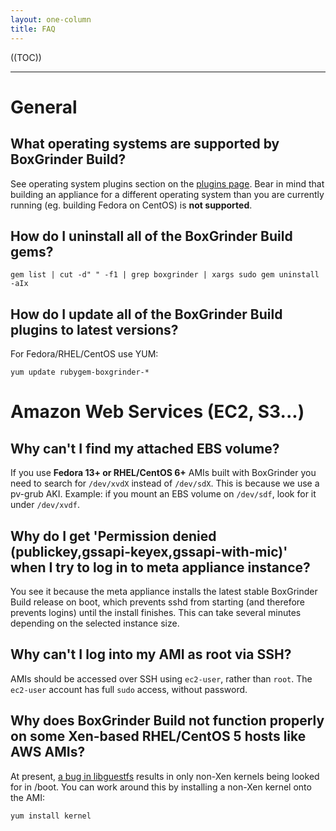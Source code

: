 ```yaml
---
layout: one-column
title: FAQ
---
```


((TOC))

***

# General

## What operating systems are supported by BoxGrinder Build?

See operating system plugins section on the [plugins page](/tutorials/boxgrinder-build-plugins). Bear in mind that building an appliance for a different operating system than you are currently running (eg. building Fedora on CentOS) is **not supported**.

## How do I uninstall all of the BoxGrinder Build gems?

    gem list | cut -d" " -f1 | grep boxgrinder | xargs sudo gem uninstall -aIx

## How do I update all of the BoxGrinder Build plugins to latest versions?

For Fedora/RHEL/CentOS use YUM:

    yum update rubygem-boxgrinder-*

# Amazon Web Services (EC2, S3...)

## Why can't I find my attached EBS volume?

If you use **Fedora 13+ or RHEL/CentOS 6+** AMIs built with BoxGrinder you need to search for `/dev/xvdX` instead of `/dev/sdX`. This is because we use a pv-grub AKI. Example: if you mount an EBS volume on `/dev/sdf`, look for it under `/dev/xvdf`.

## Why do I get 'Permission denied (publickey,gssapi-keyex,gssapi-with-mic)' when I try to log in to meta appliance instance?

You see it because the meta appliance installs the latest stable BoxGrinder Build release on boot, which prevents sshd from starting (and therefore prevents logins) until the install finishes. This can take several minutes depending on the selected instance size.

## Why can't I log into my AMI as root via SSH?

AMIs should be accessed over SSH using `ec2-user`, rather than `root`.  The `ec2-user` account has full `sudo` access, without password.

## Why does BoxGrinder Build not function properly on some Xen-based RHEL/CentOS 5 hosts like AWS AMIs?

At present, [a bug in libguestfs](https://bugzilla.redhat.com/show_bug.cgi?id=539746#c9) results in only non-Xen kernels being looked for in /boot. You can work around this by installing a non-Xen kernel onto the AMI:

    yum install kernel
